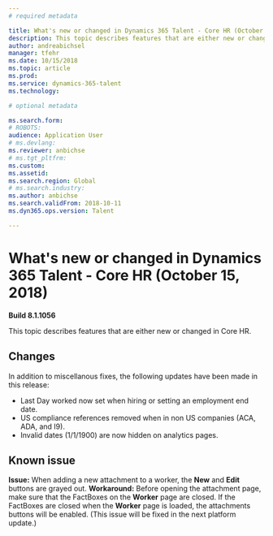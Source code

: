 ```yaml
---
# required metadata

title: What's new or changed in Dynamics 365 Talent - Core HR (October 15, 2018)
description: This topic describes features that are either new or changed in Microsoft Dynamics 365 Talent - Core HR for October 15, 2018.
author: andreabichsel
manager: tfehr
ms.date: 10/15/2018
ms.topic: article
ms.prod: 
ms.service: dynamics-365-talent
ms.technology: 

# optional metadata

ms.search.form: 
# ROBOTS: 
audience: Application User
# ms.devlang: 
ms.reviewer: anbichse
# ms.tgt_pltfrm: 
ms.custom: 
ms.assetid: 
ms.search.region: Global
# ms.search.industry: 
ms.author: anbichse
ms.search.validFrom: 2018-10-11
ms.dyn365.ops.version: Talent

---
```

# What's new or changed in Dynamics 365 Talent - Core HR (October 15, 2018)

**Build 8.1.1056**

This topic describes features that are either new or changed in Core HR.


## Changes
In addition to miscellanous fixes, the following updates have been made in this release:
- Last Day worked now set when hiring or setting an employment end date.
- US compliance references removed when in non US companies (ACA, ADA, and I9).
- Invalid dates (1/1/1900) are now hidden on analytics pages.

## Known issue

**Issue:** When adding a new attachment to a worker, the **New** and **Edit** buttons are grayed out. **Workaround:** Before opening the attachment page, make sure that the FactBoxes on the **Worker** page are closed. If the FactBoxes are closed when the **Worker** page is loaded, the attachments buttons will be enabled. (This issue will be fixed in the next platform update.)
